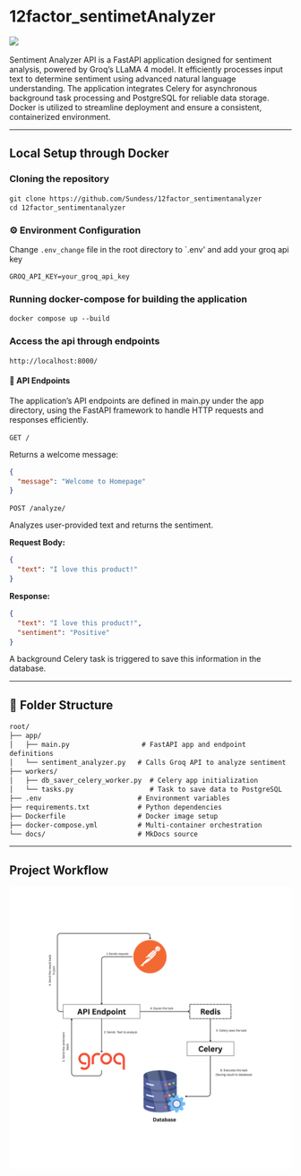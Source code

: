 # 12factor_sentimetAnalyzer

<a target="_blank" href="https://cookiecutter-data-science.drivendata.org/">
    <img src="https://img.shields.io/badge/CCDS-Project%20template-328F97?logo=cookiecutter" />
</a>

Sentiment Analyzer API is a FastAPI application designed for sentiment analysis, powered by Groq’s LLaMA 4 model. It efficiently processes input text to determine sentiment using advanced natural language understanding. The application integrates Celery for asynchronous background task processing and PostgreSQL for reliable data storage. Docker is utilized to streamline deployment and ensure a consistent, containerized environment.

---

## Local Setup through Docker

### Cloning the repository

```
git clone https://github.com/Sundess/12factor_sentimentanalyzer
cd 12factor_sentimentanalyzer
```

### ⚙️ Environment Configuration

Change `.env_change` file in the root directory to `.env' and add your groq api key

```env
GROQ_API_KEY=your_groq_api_key
```

### Running docker-compose for building the application

```
docker compose up --build
```

### Access the api through endpoints

```
http://localhost:8000/
```

#### 🧪 API Endpoints

The application’s API endpoints are defined in main.py under the app directory, using the FastAPI framework to handle HTTP requests and responses efficiently.

`GET /`

Returns a welcome message:

```json
{
  "message": "Welcome to Homepage"
}
```

`POST /analyze/`

Analyzes user-provided text and returns the sentiment.

**Request Body:**

```json
{
  "text": "I love this product!"
}
```

**Response:**

```json
{
  "text": "I love this product!",
  "sentiment": "Positive"
}
```

A background Celery task is triggered to save this information in the database.

---

## 📂 Folder Structure

```plaintext
root/
├── app/
│   ├── main.py                  # FastAPI app and endpoint definitions
│   └── sentiment_analyzer.py   # Calls Groq API to analyze sentiment
├── workers/
│   ├── db_saver_celery_worker.py  # Celery app initialization
│   └── tasks.py                   # Task to save data to PostgreSQL
├── .env                        # Environment variables
├── requirements.txt            # Python dependencies
├── Dockerfile                  # Docker image setup
├── docker-compose.yml          # Multi-container orchestration
└── docs/                       # MkDocs source
```

---

## Project Workflow

<img src="./docs/docs/images/flow.svg" />
